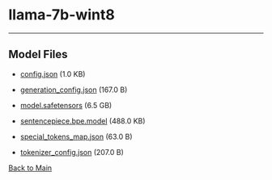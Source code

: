 
# llama-7b-wint8
---



## Model Files

- [config.json](https://paddlenlp.bj.bcebos.com/models/community/facebook/llama-7b-wint8/config.json) (1.0 KB)

- [generation_config.json](https://paddlenlp.bj.bcebos.com/models/community/facebook/llama-7b-wint8/generation_config.json) (167.0 B)

- [model.safetensors](https://paddlenlp.bj.bcebos.com/models/community/facebook/llama-7b-wint8/model.safetensors) (6.5 GB)

- [sentencepiece.bpe.model](https://paddlenlp.bj.bcebos.com/models/community/facebook/llama-7b-wint8/sentencepiece.bpe.model) (488.0 KB)

- [special_tokens_map.json](https://paddlenlp.bj.bcebos.com/models/community/facebook/llama-7b-wint8/special_tokens_map.json) (63.0 B)

- [tokenizer_config.json](https://paddlenlp.bj.bcebos.com/models/community/facebook/llama-7b-wint8/tokenizer_config.json) (207.0 B)


[Back to Main](../../)